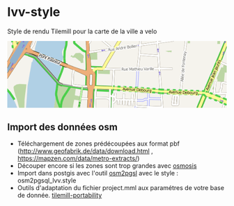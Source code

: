 # lvv-style

Style de rendu Tilemill pour la carte de la ville a velo

![alt tag](https://github.com/rya6453/lvv-style/blob/master/lvv.png)


## Import des données osm

- Téléchargement de zones prédécoupées aux format pbf (http://www.geofabrik.de/data/download.html , https://mapzen.com/data/metro-extracts/)
- Découper encore si les zones sont trop grandes avec [osmosis](https://wiki.openstreetmap.org/wiki/FR:Osmosis)
- Import dans postgis avec l'outil [osm2pgsl](https://wiki.openstreetmap.org/wiki/Osm2pgsql) avec le style : osm2pgsql_lvv.style
- Outils d'adaptation du fichier project.mml aux paramétres de votre base de donnée.
    [tilemill-portability](https://github.com/stevage/tilemill-portability)




